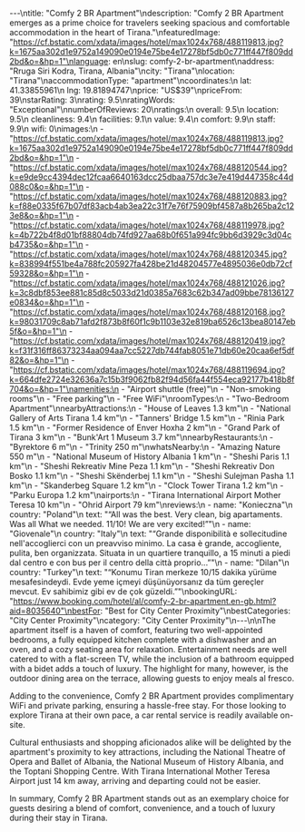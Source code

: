 ---\ntitle: "Comfy 2 BR Apartment"\ndescription: "Comfy 2 BR Apartment emerges as a prime choice for travelers seeking spacious and comfortable accommodation in the heart of Tirana."\nfeaturedImage: "https://cf.bstatic.com/xdata/images/hotel/max1024x768/488119813.jpg?k=1675aa302d1e9752a149090e0194e75be4e17278bf5db0c771ff447f809dd2bd&o=&hp=1"\nlanguage: en\nslug: comfy-2-br-apartment\naddress: "Rruga Siri Kodra, Tirana, Albania"\ncity: "Tirana"\nlocation: "Tirana"\naccommodationType: "apartment"\ncoordinates:\n  lat: 41.33855961\n  lng: 19.81894747\nprice: "US$39"\npriceFrom: 39\nstarRating: 3\nrating: 9.5\nratingWords: "Exceptional"\nnumberOfReviews: 20\nratings:\n  overall: 9.5\n  location: 9.5\n  cleanliness: 9.4\n  facilities: 9.1\n  value: 9.4\n  comfort: 9.9\n  staff: 9.9\n  wifi: 0\nimages:\n  - "https://cf.bstatic.com/xdata/images/hotel/max1024x768/488119813.jpg?k=1675aa302d1e9752a149090e0194e75be4e17278bf5db0c771ff447f809dd2bd&o=&hp=1"\n  - "https://cf.bstatic.com/xdata/images/hotel/max1024x768/488120544.jpg?k=e9de9cc4394dec12fcaa6640163dcc25dbaa757dc3e7e419d447358c44d088c0&o=&hp=1"\n  - "https://cf.bstatic.com/xdata/images/hotel/max1024x768/488120883.jpg?k=f88e0335f67b07df83acb4ab3ea22c31f7e76f75909bf4587a8b265ba2c123e8&o=&hp=1"\n  - "https://cf.bstatic.com/xdata/images/hotel/max1024x768/488119978.jpg?k=4b722b4f8d01bf88804db74fd927aa68b0f651a994fc9bb6d3929c3d04cb4735&o=&hp=1"\n  - "https://cf.bstatic.com/xdata/images/hotel/max1024x768/488120345.jpg?k=838994f551be4a788fc205927fa428be21d48204577e4895036e0db72cf59328&o=&hp=1"\n  - "https://cf.bstatic.com/xdata/images/hotel/max1024x768/488121026.jpg?k=3c8dbf853ee881c85d8c5033d21d0385a7683c62b347ad09bbe78136127e0834&o=&hp=1"\n  - "https://cf.bstatic.com/xdata/images/hotel/max1024x768/488120168.jpg?k=98031709c8ab71afd2f873b8f60f1c9b1103e32e819ba6526c13bea80147eb5f&o=&hp=1"\n  - "https://cf.bstatic.com/xdata/images/hotel/max1024x768/488120419.jpg?k=f31f316ff86373234aa094aa7cc5227db744fab8051e71db60e20caa6ef5df82&o=&hp=1"\n  - "https://cf.bstatic.com/xdata/images/hotel/max1024x768/488119694.jpg?k=664dfe2724e32636a7c15b3f9062fb82f94d56fa44f554eca92177b418b8f704&o=&hp=1"\namenities:\n  - "Airport shuttle (free)"\n  - "Non-smoking rooms"\n  - "Free parking"\n  - "Free WiFi"\nroomTypes:\n  - "Two-Bedroom Apartment"\nnearbyAttractions:\n  - "House of Leaves 1.3 km"\n  - "National Gallery of Arts Tirana 1.4 km"\n  - "Tanners' Bridge 1.5 km"\n  - "Rinia Park 1.5 km"\n  - "Former Residence of Enver Hoxha 2 km"\n  - "Grand Park of Tirana 3 km"\n  - "Bunk'Art 1 Museum 3.7 km"\nnearbyRestaurants:\n  - "Byrektore 6 m"\n  - "Trinity 250 m"\nwhatsNearby:\n  - "Amazing Nature 550 m"\n  - "National Museum of History Albania 1 km"\n  - "Sheshi Paris 1.1 km"\n  - "Sheshi Rekreativ Mine Peza 1.1 km"\n  - "Sheshi Rekreativ Don Bosko 1.1 km"\n  - "Sheshi Skënderbej 1.1 km"\n  - "Sheshi Sulejman Pasha 1.1 km"\n  - "Skanderbeg Square 1.2 km"\n  - "Clock Tower Tirana 1.2 km"\n  - "Parku Europa 1.2 km"\nairports:\n  - "Tirana International Airport Mother Teresa 10 km"\n  - "Ohrid Airport 79 km"\nreviews:\n  - name: "Konieczna"\n    country: "Poland"\n    text: "“All was the best. Very clean, big apartaments. Was all What we needed. 11/10! We are very excited!”"\n  - name: "Giovenale"\n    country: "Italy"\n    text: "“Grande disponibilità e sollecitudine nell'accoglierci con un preavviso minimo. La casa è grande, accogliente, pulita, ben organizzata. Situata in un quartiere tranquillo, a 15 minuti a piedi dal centro e con bus per il centro della città proprio...”"\n  - name: "Di̇lan"\n    country: "Turkey"\n    text: "“Konumu Tiran merkeze 10/15 dakika yürüme mesafesindeydi. Evde yeme içmeyi düşünüyorsanız da tüm gereçler mevcut. Ev sahibimiz gibi ev de çok güzeldi.”"\nbookingURL: "https://www.booking.com/hotel/al/comfy-2-br-apartment.en-gb.html?aid=8035640"\nbestFor: "Best for City Center Proximity"\nbestCategories: "City Center Proximity"\ncategory: "City Center Proximity"\n---\n\nThe apartment itself is a haven of comfort, featuring two well-appointed bedrooms, a fully equipped kitchen complete with a dishwasher and an oven, and a cozy seating area for relaxation. Entertainment needs are well catered to with a flat-screen TV, while the inclusion of a bathroom equipped with a bidet adds a touch of luxury. The highlight for many, however, is the outdoor dining area on the terrace, allowing guests to enjoy meals al fresco.

Adding to the convenience, Comfy 2 BR Apartment provides complimentary WiFi and private parking, ensuring a hassle-free stay. For those looking to explore Tirana at their own pace, a car rental service is readily available on-site.

Cultural enthusiasts and shopping aficionados alike will be delighted by the apartment's proximity to key attractions, including the National Theatre of Opera and Ballet of Albania, the National Museum of History Albania, and the Toptani Shopping Centre. With Tirana International Mother Teresa Airport just 14 km away, arriving and departing could not be easier.

In summary, Comfy 2 BR Apartment stands out as an exemplary choice for guests desiring a blend of comfort, convenience, and a touch of luxury during their stay in Tirana.